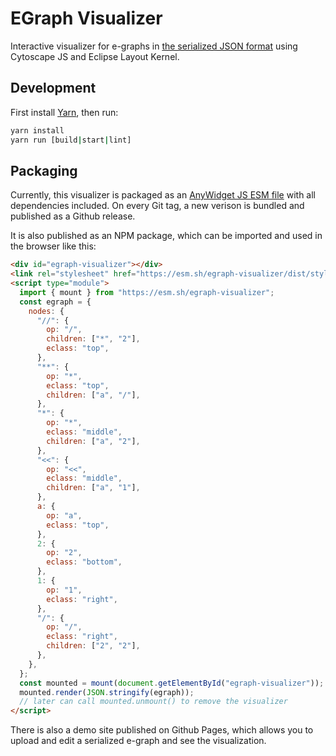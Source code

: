 # EGraph Visualizer

Interactive visualizer for e-graphs in [the serialized JSON format](https://github.com/egraphs-good/egraph-serialize/)
using Cytoscape JS and Eclipse Layout Kernel.

## Development

First install [Yarn](https://yarnpkg.com/getting-started/install), then run:

```sh
yarn install
yarn run [build|start|lint]
```

## Packaging

Currently, this visualizer is packaged as an [AnyWidget JS ESM file](https://anywidget.dev/) with all dependencies included.
On every Git tag, a new verison is bundled and published as a Github release.

It is also published as an NPM package, which can be imported and used in the browser like this:

```html
<div id="egraph-visualizer"></div>
<link rel="stylesheet" href="https://esm.sh/egraph-visualizer/dist/style.css" />
<script type="module">
  import { mount } from "https://esm.sh/egraph-visualizer";
  const egraph = {
    nodes: {
      "//": {
        op: "/",
        children: ["*", "2"],
        eclass: "top",
      },
      "**": {
        op: "*",
        eclass: "top",
        children: ["a", "/"],
      },
      "*": {
        op: "*",
        eclass: "middle",
        children: ["a", "2"],
      },
      "<<": {
        op: "<<",
        eclass: "middle",
        children: ["a", "1"],
      },
      a: {
        op: "a",
        eclass: "top",
      },
      2: {
        op: "2",
        eclass: "bottom",
      },
      1: {
        op: "1",
        eclass: "right",
      },
      "/": {
        op: "/",
        eclass: "right",
        children: ["2", "2"],
      },
    },
  };
  const mounted = mount(document.getElementById("egraph-visualizer"));
  mounted.render(JSON.stringify(egraph));
  // later can call mounted.unmount() to remove the visualizer
</script>
```

There is also a demo site published on Github Pages, which allows you to upload and edit a serialized e-graph and see
the visualization.
